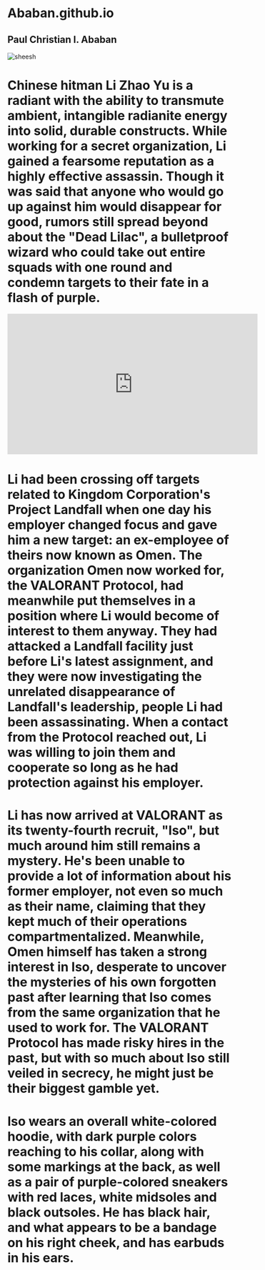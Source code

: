 # Ababan.github.io
## **Paul Christian I. Ababan**
![sheesh](https://pbs.twimg.com/media/F8rtTcoa8AAkoRv.jpg)

# **Chinese hitman Li Zhao Yu is a radiant with the ability to transmute ambient, intangible radianite energy into solid, durable constructs. While working for a secret organization, Li gained a fearsome reputation as a highly effective assassin. Though it was said that anyone who would go up against him would disappear for good, rumors still spread beyond about the "Dead Lilac", a bulletproof wizard who could take out entire squads with one round and condemn targets to their fate in a flash of purple.**


<iframe width="560" height="315" src="https://www.youtube.com/embed/8OgcHAv6Jvk?si=h1nBJOG7wniQJZ_b" title="YouTube video player" frameborder="0" allow="accelerometer; autoplay; clipboard-write; encrypted-media; gyroscope; picture-in-picture; web-share" allowfullscreen></iframe>



# **Li had been crossing off targets related to Kingdom Corporation's Project Landfall when one day his employer changed focus and gave him a new target: an ex-employee of theirs now known as Omen. The organization Omen now worked for, the VALORANT Protocol, had meanwhile put themselves in a position where Li would become of interest to them anyway. They had attacked a Landfall facility just before Li's latest assignment, and they were now investigating the unrelated disappearance of Landfall's leadership, people Li had been assassinating. When a contact from the Protocol reached out, Li was willing to join them and cooperate so long as he had protection against his employer.**

# **Li has now arrived at VALORANT as its twenty-fourth recruit, "Iso", but much around him still remains a mystery. He's been unable to provide a lot of information about his former employer, not even so much as their name, claiming that they kept much of their operations compartmentalized. Meanwhile, Omen himself has taken a strong interest in Iso, desperate to uncover the mysteries of his own forgotten past after learning that Iso comes from the same organization that he used to work for. The VALORANT Protocol has made risky hires in the past, but with so much about Iso still veiled in secrecy, he might just be their biggest gamble yet.**


# **Iso wears an overall white-colored hoodie, with dark purple colors reaching to his collar, along with some markings at the back, as well as a pair of purple-colored sneakers with red laces, white midsoles and black outsoles. He has black hair, and what appears to be a bandage on his right cheek, and has earbuds in his ears.**
